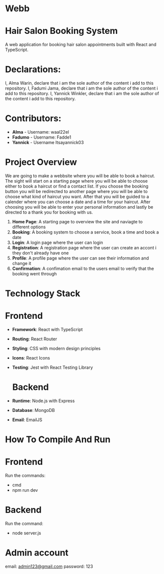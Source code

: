 # Webb
# Hair Salon Booking System
A web application for booking hair salon appointments built with React and TypeScript.

# Declarations:
I, Alma Warin, declare that i am the sole author of the content i add to this repository. 
I, Fadumi Jama, declare that i am the sole author of the content i add to this repository. 
I, Yannick Winkler, declare that i am the sole author of the content i add to this repository. 
# Contributors:
- **Alma** - Username: waal22el
-  **Fadumo** - Username: Fadde1
-  **Yannick** - Username Itsayannick03

# Project Overview
We are going to make a webbsite where you will be able to book a haircut. The sight will start on a starting page where you will be able to choose either to book a haircut or find a contact list. If you choose the booking button you will be redirected to another page where you will be able to choose what kind of haircut you want. After that you will be guided to a calender where you can choose a date and a time for your haircut. After choosing you will be able to enter your personal information and lastly be directed to a thank you for booking with us. 

1. **Home Page**: A starting page to overview the site and naviagte to different options
2. **Booking**: A booking system to choose a service, book a time and book a date
3. **Login**: A login page where the user can login
4. **Registration**: A registration page where the user can create an accont i they don't already have one
5. **Profile**: A profile page where the user can see their information and change it
6. **Confirmation**: A confimation email to the users email to verify that the booking went through

# Technology Stack
  # Frontend
- **Framework**: React with TypeScript
- **Routing**: React Router
- **Styling**: CSS with modern design principles
- **Icons**: React Icons
- **Testing**: Jest with React Testing Library

  #  Backend
- **Runtime**: Node.js with Express
- **Database**: MongoDB
- **Email**: EmailJS

#  How To Compile And Run
  # Frontend
  Run the commands:
  - cmd
  - npm run dev

  # Backend
  Run the command:  
  - node server.js

 # Admin account
 email: admin123@gmail.com
 password: 123

